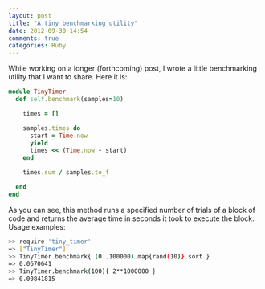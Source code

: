 ```yaml
---
layout: post
title: "A tiny benchmarking utility"
date: 2012-09-30 14:54
comments: true
categories: Ruby
---
```


While working on a longer (forthcoming) post, I wrote a little benchmarking utility that I want to share.
Here it is:

```ruby tiny_timer.rb
module TinyTimer
  def self.benchmark(samples=10)

    times = []

    samples.times do
      start = Time.now
      yield
      times << (Time.now - start)
    end

    times.sum / samples.to_f

  end
end
```

<!-- more -->

As you can see, this method runs a specified number of trials of a block of code and returns the average time in seconds it took to execute the block.
Usage examples:

```bash
>> require 'tiny_timer'
=> ["TinyTimer"]
>> TinyTimer.benchmark{ (0..100000).map{rand(10)}.sort }
=> 0.0670641
>> TinyTimer.benchmark(100){ 2**1000000 }
=> 0.00841815
```
